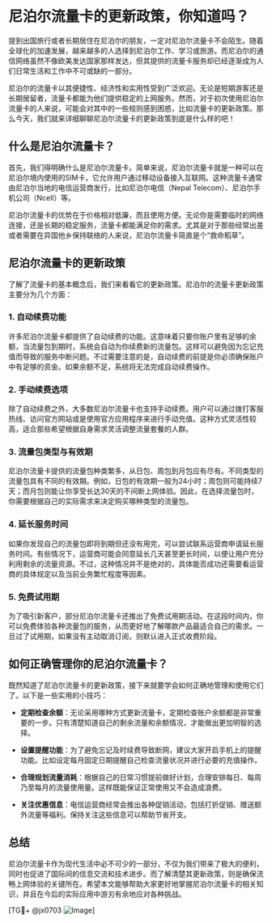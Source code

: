 # 尼泊尔流量卡的更新政策，你知道吗？

提到出国旅行或者长期居住在尼泊尔的朋友，一定对尼泊尔流量卡不会陌生。随着全球化的加速发展，越来越多的人选择到尼泊尔工作、学习或旅游。而尼泊尔的通信网络虽然不像欧美发达国家那样发达，但其提供的流量卡服务却已经逐渐成为人们日常生活和工作中不可或缺的一部分。

尼泊尔的流量卡以其便捷性、经济性和实用性受到广泛欢迎。无论是短期游客还是长期居留者，流量卡都能为他们提供稳定的上网服务。然而，对于初次使用尼泊尔流量卡的人来说，可能会对其中的一些规则感到困惑，比如流量卡的更新政策。那么今天，我们就来详细聊聊尼泊尔流量卡的更新政策到底是什么样的吧！

## 什么是尼泊尔流量卡？

首先，我们得明确什么是尼泊尔流量卡。简单来说，尼泊尔流量卡就是一种可以在尼泊尔境内使用的SIM卡，它允许用户通过移动设备接入互联网。这种流量卡通常由尼泊尔当地的电信运营商发行，比如尼泊尔电信（Nepal Telecom）、尼泊尔手机公司（Ncell）等。

尼泊尔流量卡的优势在于价格相对低廉，而且使用方便。无论你是需要临时的网络连接，还是长期的稳定服务，流量卡都能满足你的需求。尤其是对于那些经常出差或者需要在异国他乡保持联络的人来说，尼泊尔流量卡简直是个“救命稻草”。

## 尼泊尔流量卡的更新政策

了解了流量卡的基本概念后，我们来看看它的更新政策。尼泊尔的流量卡更新政策主要分为几个方面：

### 1. 自动续费功能

许多尼泊尔流量卡都提供了自动续费的功能。这意味着只要你账户里有足够的余额，当流量包到期时，系统会自动为你续费新的流量包。这样可以避免因为忘记充值而导致的服务中断问题。不过需要注意的是，自动续费的前提是你必须确保账户中有足够的资金。如果余额不足，系统将无法完成自动续费操作。

### 2. 手动续费选项

除了自动续费之外，大多数尼泊尔流量卡也支持手动续费。用户可以通过拨打客服热线、访问官方网站或是使用官方应用程序来进行手动充值。这种方式灵活性较高，适合那些希望根据自身需求灵活调整流量套餐的人群。

### 3. 流量包类型与有效期

尼泊尔流量卡提供的流量包种类繁多，从日包、周包到月包应有尽有。不同类型的流量包具有不同的有效期。例如，日包的有效期一般为24小时；周包则可能持续7天；而月包则能让你享受长达30天的不间断上网体验。因此，在选择流量包时，你需要根据自己的实际需求来决定购买哪种类型的流量包。

### 4. 延长服务时间

如果你发现自己的流量包即将到期但还没有用完，可以尝试联系运营商申请延长服务时间。有些情况下，运营商可能会同意延长几天甚至更长时间，以便让用户充分利用剩余的流量资源。不过，这种情况并不是绝对的，具体能否成功还需要看运营商的具体规定以及当前业务繁忙程度等因素。

### 5. 免费试用期

为了吸引新客户，部分尼泊尔流量卡还推出了免费试用期活动。在这段时间内，你可以免费体验各种流量包的服务，从而更好地了解哪款产品最适合自己的需求。一旦过了试用期，如果没有主动取消订阅，则默认进入正式收费阶段。

## 如何正确管理你的尼泊尔流量卡？

既然知道了尼泊尔流量卡的更新政策，接下来就要学会如何正确地管理和使用它们了。以下是一些实用的小技巧：

- **定期检查余额**：无论采用哪种方式更新流量卡，定期检查账户余额都是非常重要的一步。只有清楚知道自己的剩余流量和余额情况，才能做出更加明智的选择。
  
- **设置提醒功能**：为了避免忘记及时续费导致断网，建议大家开启手机上的提醒功能。比如设定每月固定日期提醒自己检查流量状况并进行必要的充值操作。

- **合理规划流量消耗**：根据自己的日常习惯提前做好计划，合理安排每日、每周乃至每月的流量使用量。这样既能保证正常使用又不会造成浪费。

- **关注优惠信息**：电信运营商经常会推出各种促销活动，包括打折促销、赠送额外流量等福利。保持关注这些信息可以帮助节省开支。

## 总结

尼泊尔流量卡作为现代生活中必不可少的一部分，不仅为我们带来了极大的便利，同时也促进了国际间的信息交流和技术进步。而了解清楚其更新政策，则是确保流畅上网体验的关键所在。希望本文能够帮助大家更好地掌握尼泊尔流量卡的相关知识，并且在今后的实际应用中游刃有余地应对各种挑战。

[TG💪+ @jx0703 ![Image](https://github.com/user-attachments/assets/dbca1d08-cadb-493c-b0ec-ad6f7a83f270)]